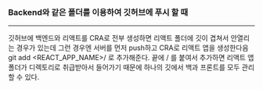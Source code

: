 ### Backend와 같은 폴더를 이용하여 깃허브에 푸시 할 때

---

깃허브에 백엔드와 리액트를 CRA로 전부 생성하면 리액트 폴더에 깃이 겹쳐서 안열리는 경우가 있는데 그런 경우엔 서버를 먼저 push하고 CRA로 리액트 앱을 생성한다음 git add <REACT_APP_NAME>/ 로 추가해준다. 끝에 / 를 붙여서 추가하면 리액트 앱폴더가 디렉토리로 취급받아서 들어가기 때문에 하나의 깃에서 백과 프론트를 모두 관리할 수 있다.
